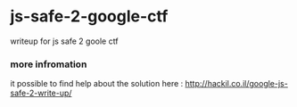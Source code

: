 # js-safe-2-google-ctf
writeup for js safe 2 goole ctf

###  more infromation ###
it possible to find help about the solution here : http://hackil.co.il/google-js-safe-2-write-up/

